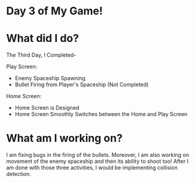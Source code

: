 # Day 3 of My Game!

# What did I do?

The Third Day, I Completed-

Play Screen:

* Enemy Spaceship Spawning
* Bullet Firing from Player's Spaceship (Not Completed)

Home Screen:

* Home Screen is Designed
* Home Screen Smoothly Switches between the Home and Play Screen

# What am I working on? 

I am fixing bugs in the firing of the bullets. Moreover, I am also working on movement of the enemy spaceship and then its ability to shoot too! After I am done with those three activities, I would be implementing collision detection.

